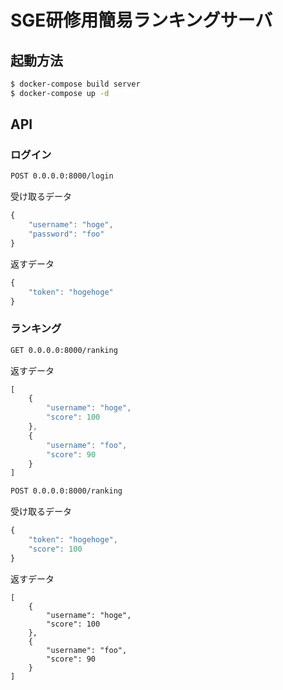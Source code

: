 # SGE研修用簡易ランキングサーバ

## 起動方法

```sh
$ docker-compose build server
$ docker-compose up -d
```

## API

### ログイン
```sh
POST 0.0.0.0:8000/login
```

受け取るデータ

```js
{
	"username": "hoge",
	"password": "foo"
}
```

返すデータ

```js
{
	"token": "hogehoge"
}
```

### ランキング

```sh
GET 0.0.0.0:8000/ranking
```

返すデータ

```js
[
	{
		"username": "hoge",
		"score": 100
	},
	{
		"username": "foo",
		"score": 90
	}
]
```

```sh
POST 0.0.0.0:8000/ranking
```

受け取るデータ

```js
{
	"token": "hogehoge",
	"score": 100
}
```

返すデータ

```
[
	{
		"username": "hoge",
		"score": 100
	},
	{
		"username": "foo",
		"score": 90
	}
]
```